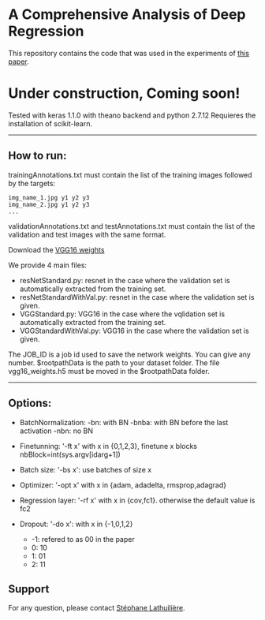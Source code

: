 # A Comprehensive Analysis of Deep Regression
This repository contains the code that was used in the experiments of [this paper](https://arxiv.org/abs/1803.08450).

# Under construction, Coming soon!

Tested with keras 1.1.0 with theano backend and python 2.7.12
Requieres the installation of scikit-learn.

------------------
## How to run:

trainingAnnotations.txt must contain the list of the training images followed by the targets:
```
img_name_1.jpg y1 y2 y3
img_name_2.jpg y1 y2 y3 
...
```

validationAnnotations.txt and testAnnotations.txt must contain the list of the validation and test images with the same format.

Download the [VGG16 weights](https://drive.google.com/file/d/0Bz7KyqmuGsilT0J5dmRCM0ROVHc/view)

We provide 4 main files:
 * resNetStandard.py: resnet in the case where the validation set is automatically extracted from the training set.
 * resNetStandardWithVal.py: resnet in the case where the validation set is given.
 * VGGStandard.py: VGG16 in the case where the vqlidation set is automatically extracted from the training set.
 * VGGStandardWithVal.py: VGG16 in the case where the validation set is given.


The JOB_ID is a job id used to save the network weights. You can give any number. $rootpathData is the path to your dataset folder. The file vgg16_weights.h5 must be moved in the $rootpathData folder.

------------------
## Options:

* BatchNormalization:
-bn: with BN
-bnba: with BN before the last activation
-nbn: no BN

* Finetunning:
'-ft x' with x in {0,1,2,3}, finetune x blocks
        nbBlock=int(sys.argv[idarg+1])

* Batch size:
      '-bs x': use batches of size x

* Optimizer:
'-opt x' with x in {adam, adadelta, rmsprop,adagrad}

* Regression layer:
'-rf x' with x in {cov,fc1}. otherwise the default value is fc2

* Dropout: '-do x': with x in {-1,0,1,2}
    * -1: refered to as 00 in the paper
    * 0: 10
    * 1: 01
    * 2: 11


## Support

For any question, please contact [Stéphane Lathuilière](https://team.inria.fr/perception/team-members/stephane-lathuiliere/).
